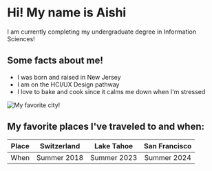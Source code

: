 # Hi! My name is Aishi
I am currently completing my undergraduate degree in Information Sciences!

## Some facts about me!
- I was born and raised in New Jersey
- I am on the HCI/UX Design pathway
- I love to bake and cook since it calms me down when I'm stressed

![My favorite city!](https://image.newyork.com.au/wp-content/uploads/2020/03/New-York-Helicopter-Tour-2.eric_both.bottom_right.jpg)

## My favorite places I've traveled to and when:

| Place | Switzerland    | Lake Tahoe   |  San Francisco  |
| :-----: | :---: | :---: |  :---: |  
| When | Summer 2018   | Summer 2023  | Summer 2024  |
